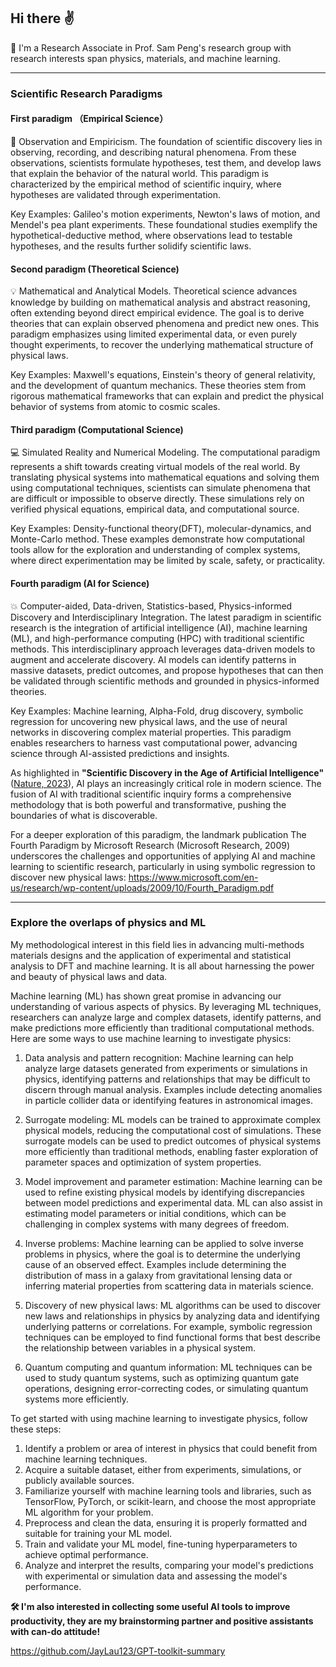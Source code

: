 ## Hi there  :v:

🦫 I'm a Research Associate in Prof. Sam Peng's research group with research interests span physics, materials, and machine learning. 

---

### Scientific Research Paradigms

#### First paradigm （Empirical Science）

:mag_right: Observation and Empiricism. The foundation of scientific discovery lies in observing, recording, and describing natural phenomena. From these observations, scientists formulate hypotheses, test them, and develop laws that explain the behavior of the natural world. This paradigm is characterized by the empirical method of scientific inquiry, where hypotheses are validated through experimentation.

Key Examples: Galileo's motion experiments, Newton's laws of motion, and Mendel's pea plant experiments. These foundational studies exemplify the hypothetical-deductive method, where observations lead to testable hypotheses, and the results further solidify scientific laws.


#### Second paradigm (Theoretical Science)

:bulb: Mathematical and Analytical Models. Theoretical science advances knowledge by building on mathematical analysis and abstract reasoning, often extending beyond direct empirical evidence. The goal is to derive theories that can explain observed phenomena and predict new ones. This paradigm emphasizes using limited experimental data, or even purely thought experiments, to recover the underlying mathematical structure of physical laws.

Key Examples: Maxwell's equations, Einstein's theory of general relativity, and the development of quantum mechanics. These theories stem from rigorous mathematical frameworks that can explain and predict the physical behavior of systems from atomic to cosmic scales.


#### Third paradigm (Computational Science)

:computer: Simulated Reality and Numerical Modeling. The computational paradigm represents a shift towards creating virtual models of the real world. By translating physical systems into mathematical equations and solving them using computational techniques, scientists can simulate phenomena that are difficult or impossible to observe directly. These simulations rely on verified physical equations, empirical data, and computational source.

Key Examples: Density-functional theory(DFT), molecular-dynamics, and Monte-Carlo method. These examples demonstrate how computational tools allow for the exploration and understanding of complex systems, where direct experimentation may be limited by scale, safety, or practicality.


#### Fourth paradigm (AI for Science)

:collision: Computer-aided, Data-driven, Statistics-based, Physics-informed Discovery and Interdisciplinary Integration. The latest paradigm in scientific research is the integration of artificial intelligence (AI), machine learning (ML), and high-performance computing (HPC) with traditional scientific methods. This interdisciplinary approach leverages data-driven models to augment and accelerate discovery. AI models can identify patterns in massive datasets, predict outcomes, and propose hypotheses that can then be validated through scientific methods and grounded in physics-informed theories.

Key Examples: Machine learning, Alpha-Fold, drug discovery, symbolic regression for uncovering new physical laws, and the use of neural networks in discovering complex material properties. This paradigm enables researchers to harness vast computational power, advancing science through AI-assisted predictions and insights.

As highlighted in **"Scientific Discovery in the Age of Artificial Intelligence"** ([Nature, 2023](https://www.nature.com/articles/s41586-023-06221-2)), AI plays an increasingly critical role in modern science. The fusion of AI with traditional scientific inquiry forms a comprehensive methodology that is both powerful and transformative, pushing the boundaries of what is discoverable.

For a deeper exploration of this paradigm, the landmark publication The Fourth Paradigm by Microsoft Research (Microsoft Research, 2009) underscores the challenges and opportunities of applying AI and machine learning to scientific research, particularly in using symbolic regression to discover new physical laws: https://www.microsoft.com/en-us/research/wp-content/uploads/2009/10/Fourth_Paradigm.pdf

---

### Explore the overlaps of physics and ML

My methodological interest in this field lies in advancing multi-methods materials designs and the application of experimental and statistical analysis to DFT and machine learning. It is all about harnessing the power and beauty of physical laws and data. 

Machine learning (ML) has shown great promise in advancing our understanding of various aspects of physics. By leveraging ML techniques, researchers can analyze large and complex datasets, identify patterns, and make predictions more efficiently than traditional computational methods. Here are some ways to use machine learning to investigate physics:

1. Data analysis and pattern recognition: Machine learning can help analyze large datasets generated from experiments or simulations in physics, identifying patterns and relationships that may be difficult to discern through manual analysis. Examples include detecting anomalies in particle collider data or identifying features in astronomical images.

2. Surrogate modeling: ML models can be trained to approximate complex physical models, reducing the computational cost of simulations. These surrogate models can be used to predict outcomes of physical systems more efficiently than traditional methods, enabling faster exploration of parameter spaces and optimization of system properties.

3. Model improvement and parameter estimation: Machine learning can be used to refine existing physical models by identifying discrepancies between model predictions and experimental data. ML can also assist in estimating model parameters or initial conditions, which can be challenging in complex systems with many degrees of freedom.

4. Inverse problems: Machine learning can be applied to solve inverse problems in physics, where the goal is to determine the underlying cause of an observed effect. Examples include determining the distribution of mass in a galaxy from gravitational lensing data or inferring material properties from scattering data in materials science.

5. Discovery of new physical laws: ML algorithms can be used to discover new laws and relationships in physics by analyzing data and identifying underlying patterns or correlations. For example, symbolic regression techniques can be employed to find functional forms that best describe the relationship between variables in a physical system.

6. Quantum computing and quantum information: ML techniques can be used to study quantum systems, such as optimizing quantum gate operations, designing error-correcting codes, or simulating quantum systems more efficiently.

To get started with using machine learning to investigate physics, follow these steps:

1. Identify a problem or area of interest in physics that could benefit from machine learning techniques.
2. Acquire a suitable dataset, either from experiments, simulations, or publicly available sources.
3. Familiarize yourself with machine learning tools and libraries, such as TensorFlow, PyTorch, or scikit-learn, and choose the most appropriate ML algorithm for your problem.
4. Preprocess and clean the data, ensuring it is properly formatted and suitable for training your ML model.
5. Train and validate your ML model, fine-tuning hyperparameters to achieve optimal performance.
6. Analyze and interpret the results, comparing your model's predictions with experimental or simulation data and assessing the model's performance.

**🛠️ I'm also interested in collecting some useful AI tools to improve productivity, they are my brainstorming partner and positive assistants with can-do attitude!**

https://github.com/JayLau123/GPT-toolkit-summary
